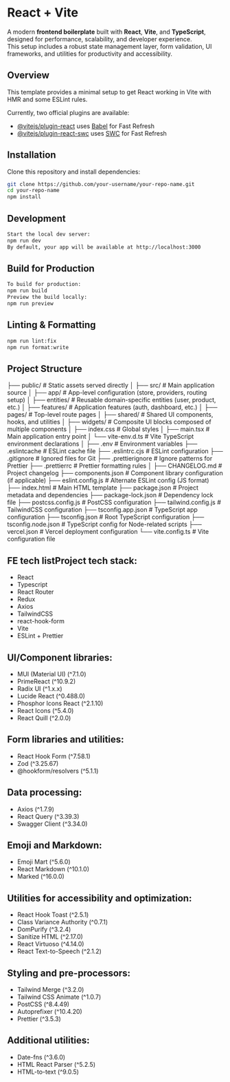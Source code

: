 # React + Vite

A modern **frontend boilerplate** built with **React**, **Vite**, and **TypeScript**, designed for performance, scalability, and developer experience.  
This setup includes a robust state management layer, form validation, UI frameworks, and utilities for productivity and accessibility.

## Overview

This template provides a minimal setup to get React working in Vite with HMR and some ESLint rules.

Currently, two official plugins are available:

- [@vitejs/plugin-react](https://github.com/vitejs/vite-plugin-react/blob/main/packages/plugin-react/README.md) uses [Babel](https://babeljs.io/) for Fast Refresh
- [@vitejs/plugin-react-swc](https://github.com/vitejs/vite-plugin-react-swc) uses [SWC](https://swc.rs/) for Fast Refresh

## Installation

Clone this repository and install dependencies:

```bash
git clone https://github.com/your-username/your-repo-name.git
cd your-repo-name
npm install
```

## Development

```bash
Start the local dev server:
npm run dev
By default, your app will be available at http://localhost:3000
```

## Build for Production

```bash
To build for production:
npm run build
Preview the build locally:
npm run preview
```


## Linting & Formatting

```bash
npm run lint:fix
npm run format:write
```

## Project Structure

├── public/ # Static assets served directly
│
├── src/ # Main application source
│ ├── app/ # App-level configuration (store, providers, routing setup)
│ ├── entities/ # Reusable domain-specific entities (user, product, etc.)
│ ├── features/ # Application features (auth, dashboard, etc.)
│ ├── pages/ # Top-level route pages
│ ├── shared/ # Shared UI components, hooks, and utilities
│ ├── widgets/ # Composite UI blocks composed of multiple components
│ ├── index.css # Global styles
│ ├── main.tsx # Main application entry point
│ └── vite-env.d.ts # Vite TypeScript environment declarations
│
├── .env # Environment variables
├── .eslintcache # ESLint cache file
├── .eslintrc.cjs # ESLint configuration
├── .gitignore # Ignored files for Git
├── .prettierignore # Ignore patterns for Prettier
├── .prettierrc # Prettier formatting rules
│
├── CHANGELOG.md # Project changelog
├── components.json # Component library configuration (if applicable)
├── eslint.config.js # Alternate ESLint config (JS format)
├── index.html # Main HTML template
├── package.json # Project metadata and dependencies
├── package-lock.json # Dependency lock file
├── postcss.config.js # PostCSS configuration
├── tailwind.config.js # TailwindCSS configuration
├── tsconfig.app.json # TypeScript app configuration
├── tsconfig.json # Root TypeScript configuration
├── tsconfig.node.json # TypeScript config for Node-related scripts
├── vercel.json # Vercel deployment configuration
└── vite.config.ts # Vite configuration file

## FE tech listProject tech stack: 

* React
* Typescript
* React Router
* Redux
* Axios
* TailwindCSS
* react-hook-form
* Vite
* ESLint + Prettier

## UI/Component libraries:

* MUI (Material UI) (^7.1.0)
* PrimeReact (^10.9.2)
* Radix UI (^1.x.x)
* Lucide React (^0.488.0)
* Phosphor Icons React (^2.1.10)
* React Icons (^5.4.0)
* React Quill (^2.0.0)

## Form libraries and utilities:

* React Hook Form (^7.58.1)
* Zod (^3.25.67)
* @hookform/resolvers (^5.1.1)

## Data processing:

* Axios (^1.7.9)
* React Query (^3.39.3)
* Swagger Client (^3.34.0)

## Emoji and Markdown:

* Emoji Mart (^5.6.0)
* React Markdown (^10.1.0)
* Marked (^16.0.0)

## Utilities for accessibility and optimization:

* React Hook Toast (^2.5.1)
* Class Variance Authority (^0.7.1)
* DomPurify (^3.2.4)
* Sanitize HTML (^2.17.0)
* React Virtuoso (^4.14.0)
* React Text-to-Speech (^2.1.2)

## Styling and pre-processors:

* Tailwind Merge (^3.2.0)
* Tailwind CSS Animate (^1.0.7)
* PostCSS (^8.4.49)
* Autoprefixer (^10.4.20)
* Prettier (^3.5.3)

## Additional utilities:

* Date-fns (^3.6.0)
* HTML React Parser (^5.2.5)
* HTML-to-text (^9.0.5)

